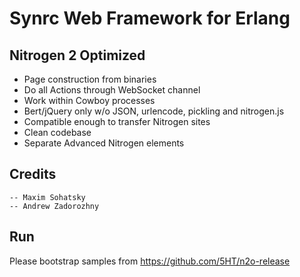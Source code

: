 Synrc Web Framework for Erlang
==============================

Nitrogen 2 Optimized
--------------------

* Page construction from binaries
* Do all Actions through WebSocket channel
* Work within Cowboy processes
* Bert/jQuery only w/o JSON, urlencode, pickling and nitrogen.js
* Compatible enough to transfer Nitrogen sites
* Clean codebase
* Separate Advanced Nitrogen elements

Credits
-------

    -- Maxim Sohatsky
    -- Andrew Zadorozhny

Run
---

Please bootstrap samples from https://github.com/5HT/n2o-release
